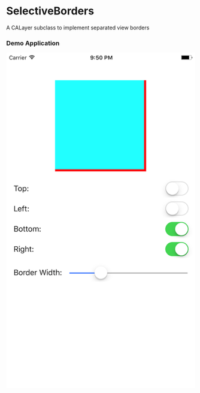 # SelectiveBorders
A CALayer subclass to implement separated view borders

### Demo Application

![Screenshot](screenshot.png)
